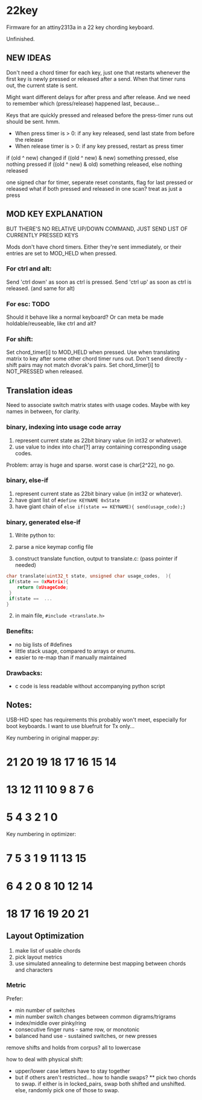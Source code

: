 # 22key

Firmware for an attiny2313a in a 22 key chording keyboard.

Unfinished.


## NEW IDEAS

Don't need a chord timer for each key, just one that restarts whenever the first key is newly pressed or released after a send. When that timer runs out, the current state is sent.

Might want different delays for after press and after release. And we need to remember which (press/release) happened last, because...

Keys that are quickly pressed and released before the press-timer runs out should be sent. hmm.
* When press timer is > 0: if any key released, send last state from before the release
* When release timer is > 0: if any key pressed, restart as press timer

if (old ^ new) changed
if ((old ^ new) & new) something pressed, else nothing pressed
if ((old ^ new) & old) something released, else nothing released

one signed char for timer, seperate reset constants, flag for last pressed or released
what if both pressed and released in one scan? treat as just a press

## MOD KEY EXPLANATION

BUT THERE'S NO RELATIVE UP/DOWN COMMAND, JUST SEND LIST OF CURRENTLY PRESSED KEYS

Mods don't have chord timers. Either they're sent immediately, or
their entries are set to MOD_HELD when pressed.

### For ctrl and alt:
  Send 'ctrl down' as soon as ctrl is pressed.
  Send 'ctrl up' as soon as ctrl is released. (and same for alt)

### For esc: TODO
  Should it behave like a normal keyboard?
  Or can meta be made holdable/reuseable, like ctrl and alt?

### For shift: 
  Set chord_timer[i] to MOD_HELD when pressed.
  Use when translating matrix to key after some other chord timer runs out.
  Don't send directly - shift pairs may not match dvorak's pairs.
  Set chord_timer[i] to NOT_PRESSED when released.


## Translation ideas

Need to associate switch matrix states with usage codes. Maybe with key names in between, for clarity. 

### binary, indexing into usage code array

1. represent current state as 22bit binary value (in int32 or whatever).
2. use value to index into char[?] array containing corresponding usage codes.

Problem: array is huge and sparse. worst case is char[2^22], no go.


### binary, else-if

1. represent current state as 22bit binary value (in int32 or whatever).
2. have giant list of `#define KEYNAME 0xState`
3. have giant chain of `else if(state == KEYNAME){ send(usage_code);}`


### binary, generated else-if

1. Write python to:

  1. parse a nice keymap config file
  
  2. construct translate function, output to translate.c: (pass pointer if needed)
  
   ```c
   char translate(uint32_t state, unsigned char usage_codes,  ){
   	if(state == 0xMatrix){
	   return 0xUsageCode;
	}
	if(state ==  ...
   }
   ```
2. in main file, `#include <translate.h>`

### Benefits:

* no big lists of #defines
* little stack usage, compared to arrays or enums.
* easier to re-map than if manually maintained

### Drawbacks:

* c code is less readable without accompanying python script



## Notes:

USB-HID spec has requirements this probably won't meet, especially for boot keyboards.
I want to use bluefruit for Tx only...

Key numbering in original mapper.py:
#     21 20 19 18         17 16 15 14
#     13 12 11 10         9  8  7  6
#           5  4  3    2  1  0

Key numbering in optimizer:
#     7  5  3  1          9  11 13 15
#     6  4  2  0          8  10 12 14           
#           18 17 16   19 20 21


## Layout Optimization

1. make list of usable chords
2. pick layout metrics
3. use simulated annealing to determine best mapping between chords and characters

### Metric

Prefer:
* min number of switches 
* min number switch changes between common digrams/trigrams
* index/middle over pinky/ring
* consecutive finger runs - same row, or monotonic
* balanced hand use - sustained switches, or new presses


remove shifts and holds from corpus? all to lowercase

how to deal with physical shift:
* upper/lower case letters have to stay together
* but if others aren't restricted... how to handle swaps?
** pick two chords to swap. if either is in locked_pairs, swap both shifted and unshifted. else, randomly pick one of those to swap.

### 